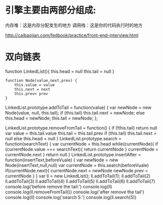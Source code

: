 # 引擎主要由两部分组成:

内存堆：这是内存分配发生的地方
调用栈：这是你的代码执行时的地方

http://caibaojian.com/fedbook/practice/front-end-interview.html

# 双向链表
function LinkedList(){
		this.head = null
		this.tail = null
	}

    function Node(value,next,prev) {
    	this.value = value
    	this.next = next
    	this.prev= prev
    }
	
LinkedList.prototype.addToTail = function(value) {
  var newNode = new Node(value, null, this.tail);
  if (this.tail) this.tail.next = newNode;
  else this.head = newNode;
  this.tail = newNode;
};
 
 LinkedList.prototype.removeFromTail = function() {
 	if (!this.tail) return null
 		var value = this.tail.value
 	this.tail = this.tail.prev
 	if (this.tail) this.tail.next = null
 		else this.head = null
 }
 LinkedList.prototype.search = function(searchText) {
 	var currentNode = this.head
 	while(currentNode){
 		if (currentNode.value === searchText){
 			return currentNode
 		}
 		currentNode = currentNode.next
 	}
 	return null
 }
 LinkedList.prototype.insertAfter = function(insertText,beforeVuale) {
 	var newNode = new Node(insertText,null,null)
   var currentNode = this.search(beforeVuale)
   if(currentNode.next){
   	currentNode.next = newNode
   	newNode.prev = currentNode
   }
 }
var ll = new LinkedList();
ll.addToTail(1);
ll.addToTail(2)
ll.addToTail(3)
ll.addToTail(4)
ll.addToTail(5)
ll.addToTail(6)
ll.addToTail(7)
console.log('before remove the tail:')
console.log(ll)
console.log(ll.removeFromTail())
console.log('after remove the tail')
console.log(ll) 
console.log('search 5:')
console.log(ll.search(5))
